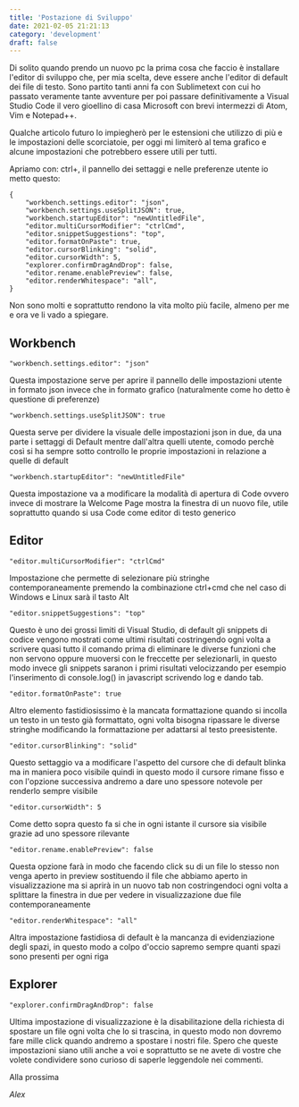 ```yaml
---
title: 'Postazione di Sviluppo'
date: 2021-02-05 21:21:13
category: 'development'
draft: false
---
```


Di solito quando prendo un nuovo pc la prima cosa che faccio è installare l'editor di sviluppo che, per mia scelta, deve essere anche l'editor di default dei file di testo.
Sono partito tanti anni fa con Sublimetext con cui ho passato veramente tante avventure per poi passare definitivamente a Visual Studio Code il vero gioellino di casa Microsoft con brevi intermezzi di Atom, Vim e Notepad++.

Qualche articolo futuro lo impiegherò per le estensioni che utilizzo di più e le impostazioni delle scorciatoie, per oggi mi limiterò al tema grafico e alcune impostazioni che potrebbero essere utili per tutti.

Apriamo con: ctrl+, il pannello dei settaggi e nelle preferenze utente io metto questo:

````json{codeTitle: "settings.json"}
{
    "workbench.settings.editor": "json",
    "workbench.settings.useSplitJSON": true,
    "workbench.startupEditor": "newUntitledFile",
    "editor.multiCursorModifier": "ctrlCmd",
    "editor.snippetSuggestions": "top",
    "editor.formatOnPaste": true,
    "editor.cursorBlinking": "solid",
    "editor.cursorWidth": 5,
    "explorer.confirmDragAndDrop": false,
    "editor.rename.enablePreview": false,
    "editor.renderWhitespace": "all",
}
````

Non sono molti e soprattutto rendono la vita molto più facile, almeno per me e ora ve li vado a spiegare.

## Workbench

````"workbench.settings.editor": "json"````

Questa impostazione serve per aprire il pannello delle impostazioni utente in formato json invece che in formato grafico (naturalmente come ho detto è questione di preferenze)

````"workbench.settings.useSplitJSON": true````

Questa serve per dividere la visuale delle impostazioni json in due, da una parte i settaggi di Default mentre dall'altra quelli utente, comodo perchè così si ha sempre sotto controllo le proprie impostazioni in relazione a quelle di default

````"workbench.startupEditor": "newUntitledFile"````

Questa impostazione va a modificare la modalità di apertura di Code ovvero invece di mostrare la Welcome Page mostra la finestra di un nuovo file, utile soprattutto quando si usa Code come editor di testo generico

## Editor

````"editor.multiCursorModifier": "ctrlCmd"````

Impostazione che permette di selezionare più stringhe contemporaneamente premendo la combinazione ctrl+cmd che nel caso di Windows e Linux sarà il tasto Alt

````"editor.snippetSuggestions": "top"````

Questo è uno dei grossi limiti di Visual Studio, di default gli snippets di codice vengono mostrati come ultimi risultati costringendo ogni volta a scrivere quasi tutto il comando prima di eliminare le diverse funzioni che non servono oppure muoversi con le freccette per selezionarli, in questo modo invece gli snippets saranon i primi risultati velocizzando per esempio l'inserimento di console.log() in javascript scrivendo log e dando tab.

````"editor.formatOnPaste": true````

Altro elemento fastidiosissimo è la mancata formattazione quando si incolla un testo in un testo già formattato, ogni volta bisogna ripassare le diverse stringhe modificando la formattazione per adattarsi al testo preesistente.

````"editor.cursorBlinking": "solid"````

Questo settaggio va a modificare l'aspetto del cursore che di default blinka ma in maniera poco visibile quindi in questo modo il cursore rimane fisso e con l'opzione successiva andremo a dare uno spessore notevole per renderlo sempre visibile

````"editor.cursorWidth": 5````

Come detto sopra questo fa si che in ogni istante il cursore sia visibile grazie ad uno spessore rilevante

````"editor.rename.enablePreview": false````

Questa opzione farà in modo che facendo click su di un file lo stesso non venga aperto in preview sostituendo il file che abbiamo aperto in visualizzazione ma si aprirà in un nuovo tab non costringendoci ogni volta a splittare la finestra in due per vedere in visualizzazione due file contemporaneamente

````"editor.renderWhitespace": "all"````

Altra impostazione fastidiosa di default è la mancanza di evidenziazione degli spazi, in questo modo a colpo d'occio sapremo sempre quanti spazi sono presenti per ogni riga

## Explorer

````"explorer.confirmDragAndDrop": false````

Ultima impostazione di visualizzazione è la disabilitazione della richiesta di spostare un file ogni volta che lo si trascina, in questo modo non dovremo fare mille click quando andremo a spostare i nostri file.
Spero che queste impostazioni siano utili anche a voi e soprattutto se ne avete di vostre che volete condividere sono curioso di saperle leggendole nei commenti.

Alla prossima

*Alex*
